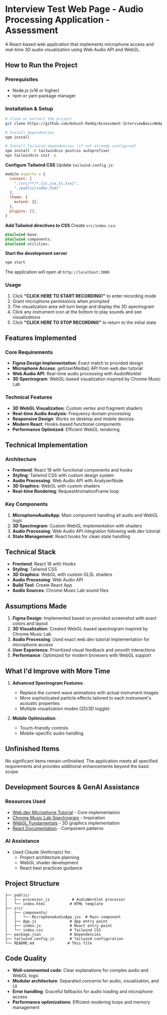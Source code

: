 # Interview Test Web Page - Audio Processing Application - Assessment

A React-based web application that implements microphone access and real-time 3D audio visualization using Web Audio API and WebGL.

##  How to Run the Project

### Prerequisites
- Node.js (v16 or higher)
- npm or yarn package manager

### Installation & Setup

```bash
# Clone or extract the project
git clone https://github.com/Ankush-Reddy/Assessment-InterviewBasicWebpage.git

# Install dependencies
npm install

# Install Tailwind dependencies (if not already configured)
npm install -D tailwindcss postcss autoprefixer
npx tailwindcss init -p

```
**Configure Tailwind CSS**
   Update `tailwind.config.js`:
   ```javascript
   module.exports = {
     content: [
       "./src/**/*.{js,jsx,ts,tsx}",
       "./public/index.html"
     ],
     theme: {
       extend: {},
     },
     plugins: [],
   }
   ```

**Add Tailwind directives to CSS**
   Create `src/index.css`:
   ```css
   @tailwind base;
   @tailwind components;
   @tailwind utilities;
   ```

**Start the development server**
   ```bash
   npm start
   ```

The application will open at `http://localhost:3000`

### Usage
1. Click **"CLICK HERE TO START RECORDING!"** to enter recording mode
2. Grant microphone permissions when prompted
3. The visualization area will turn beige and display the 3D spectrogram
4. Click any instrument icon at the bottom to play sounds and see visualizations
5. Click **"CLICK HERE TO STOP RECORDING"** to return to the initial state


##  Features Implemented

### Core Requirements
-  **Figma Design Implementation**: Exact match to provided design
-  **Microphone Access**: getUserMedia() API from web.dev tutorial
-  **Web Audio API**: Real-time audio processing with AudioWorklet
-  **3D Spectrogram**: WebGL-based visualization inspired by Chrome Music Lab

### Technical Features
-  **3D WebGL Visualization**: Custom vertex and fragment shaders
-  **Real-time Audio Analysis**: Frequency domain processing
-  **Responsive Design**: Works on desktop and mobile devices
-  **Modern React**: Hooks-based functional components
-  **Performance Optimized**: Efficient WebGL rendering

##  Technical Implementation

### Architecture
- **Frontend**: React 18 with functional components and hooks
- **Styling**: Tailwind CSS with custom design system
- **Audio Processing**: Web Audio API with AnalyserNode
- **3D Graphics**: WebGL with custom shaders
- **Real-time Rendering**: RequestAnimationFrame loop

### Key Components
1. **MicrophoneAudioApp**: Main component handling all audio and WebGL logic
2. **3D Spectrogram**: Custom WebGL implementation with shaders
3. **Audio Processing**: Web Audio API integration following web.dev tutorial
4. **State Management**: React hooks for clean state handling

##  Technical Stack

- **Frontend**: React 18 with Hooks
- **Styling**: Tailwind CSS
- **3D Graphics**: WebGL with custom GLSL shaders
- **Audio Processing**: Web Audio API
- **Build Tool**: Create React App
- **Audio Sources**: Chrome Music Lab sound files 

##  Assumptions Made

1. **Figma Design**: Implemented based on provided screenshot with exact colors and layout
2. **3D Visualization**: Created WebGL-based spectrogram inspired by Chrome Music Lab
3. **Audio Processing**: Used exact web.dev tutorial implementation for microphone access
4. **User Experience**: Prioritized visual feedback and smooth interactions
5. **Performance**: Optimized for modern browsers with WebGL support

##  What I'd Improve with More Time

1. **Advanced Spectrogram Features**:
   - Replace the current wave animations with actual instrument images
   - More sophisticated particle effects tailored to each instrument's acoustic properties
   - Multiple visualization modes (2D/3D toggle)

2. **Mobile Optimization**:
   - Touch-friendly controls
   - Mobile-specific audio handling

## Unfinished Items
No significant items remain unfinished. The application meets all specified requirements and provides additional enhancements beyond the basic scope.

##  Development Sources & GenAI Assistance

### Resources Used
- [Web.dev Microphone Tutorial](https://web.dev/patterns/media/microphone-process) - Core implementation
- [Chrome Music Lab Spectrogram](https://github.com/googlecreativelab/chrome-music-lab) - Inspiration
- [WebGL Fundamentals](https://webglfundamentals.org/) - 3D graphics implementation
- [React Documentation](https://reactjs.org/docs) - Component patterns

### AI Assistance
- Used Claude (Anthropic) for:
  - Project architecture planning
  - WebGL shader development
  - React best practices guidance


##  Project Structure

```
├── public/
│   ├── processor.js          # AudioWorklet processor
│   └── index.html           # HTML template
├── src/
│   ├── components/
│   │   └── MicrophoneAudioApp.jsx  # Main component
│   ├── App.js               # App entry point
│   ├── index.js             # React entry point
│   └── index.css            # Tailwind CSS
├── package.json             # Dependencies
├── tailwind.config.js       # Tailwind configuration
└── README.md               # This file
```

##  Code Quality

- **Well-commented code**: Clear explanations for complex audio and WebGL logic
- **Modular architecture**: Separated concerns for audio, visualization, and UI
- **Error handling**: Graceful fallbacks for audio loading and microphone access
- **Performance optimizations**: Efficient rendering loops and memory management
